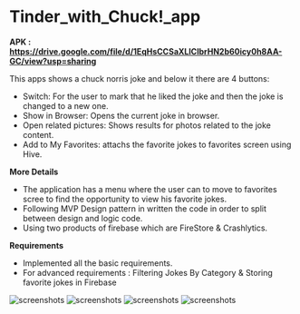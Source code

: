 # Tinder_with_Chuck!_app



**APK : https://drive.google.com/file/d/1EqHsCCSaXLlClbrHN2b60icy0h8AA-GC/view?usp=sharing**

This apps shows a chuck norris joke and below it there are 4 buttons:
- Switch: For the user to mark that he liked the joke and then the joke is changed to a new one.
- Show in Browser: Opens the current joke in browser.
- Open related pictures: Shows results for photos related to the joke content.
- Add to My Favorites: attachs the favorite jokes to favorites screen using Hive.


**More Details**
- The application has a menu where the user can to move to favorites scree to find the opportunity to view his favorite jokes.
- Following MVP Design pattern in written the code in order to split between design and logic code.
- Using two products of firebase which are FireStore & Crashlytics.

**Requirements**
- Implemented all the basic requirements.
- For advanced requirements : Filtering Jokes By Category  & Storing favorite jokes in Firebase


![screenshots](/assets/images/photo_2022-11-04_22-41-00.jpg)
![screenshots](/assets/images/photo_2022-11-04_22-41-02.jpg)
![screenshots](/assets/images/photo_2022-11-04_22-41-05.jpg)
![screenshots](/assets/images/photo_2022-11-04_22-41-06.jpg)



